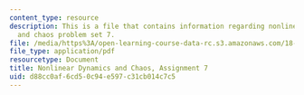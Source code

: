 ```yaml
---
content_type: resource
description: This is a file that contains information regarding nonlinear dynamics
  and chaos problem set 7.
file: /media/https%3A/open-learning-course-data-rc.s3.amazonaws.com/18-385j-nonlinear-dynamics-and-chaos-fall-2014/d88cc0af6cd50c94e597c31cb014c7c5_MIT18_385JF14_Pset7.pdf
file_type: application/pdf
resourcetype: Document
title: Nonlinear Dynamics and Chaos, Assignment 7
uid: d88cc0af-6cd5-0c94-e597-c31cb014c7c5
---
```


